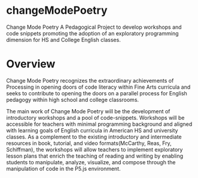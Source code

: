 # changeModePoetry
Change Mode Poetry A Pedagogical Project to develop workshops and code snippets promoting the adoption of an exploratory programming dimension for HS and College English classes. 

Overview
==============

Change Mode Poetry recognizes the extraordinary achievements of Processing in opening doors of code literacy within Fine Arts curricula and seeks to contribute to opening the doors on a parallel process for English pedagogy within high school and college classrooms. 

The main work of Change Mode Poetry will be the development of introductory workshops and a pool of code-snippets. Workshops will be accessible for teachers with minimal programming background  and aligned with learning goals of English curricula in American HS and university classes. As a complement to the existing introductory and intermediate resources in  book, tutorial, and video formats(McCarthy, Reas, Fry, Schiffman), the workshops will allow teachers to implement exploratory lesson plans that enrich the teaching of reading and writing by enabling students to manipulate, analyze, visualize, and compose through the manipulation of code in the P5.js environment.    

